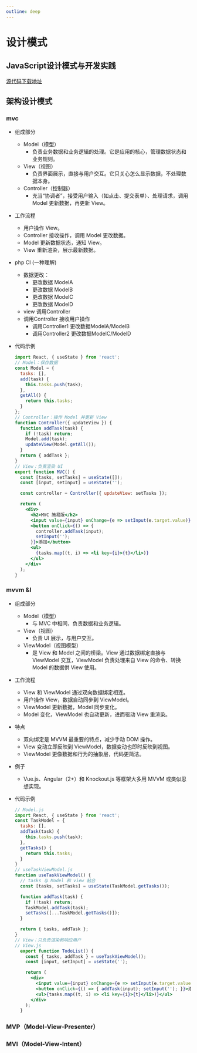 ```yaml
---
outline: deep
---
```

# 设计模式
## JavaScript设计模式与开发实践
[源代码下载地址](https://www.ituring.com.cn/book/1632)
<script setup>
/*
@include: @/front-end/DesignPatterns/md/1、单例模式.md
@include: @/front-end/DesignPatterns/md/2、策略模式.md
@include: @/front-end/DesignPatterns/md/3、代理模式.md
@include: @/front-end/DesignPatterns/md/4、迭代器模式.md
@include: @/front-end/DesignPatterns/md/5、订阅发布者模式.md
@include: @/front-end/DesignPatterns/md/6、命令模式.md
@include: @/front-end/DesignPatterns/md/7、组合模式.md
@include: @/front-end/DesignPatterns/md/8、模板方法模式.md
@include: @/front-end/DesignPatterns/md/9、享元模式.md
@include: @/front-end/DesignPatterns/md/10、职责链模式.md
@include: @/front-end/DesignPatterns/md/11、中介者模式.md
@include: @/front-end/DesignPatterns/md/12、装饰者模式.md
@include: @/front-end/DesignPatterns/md/13、状态模式.md
@include: @/front-end/DesignPatterns/md/14、适配器模式.md
*/
import { data as posts } from './index.data.mts'
console.log(posts)
import Content from '@/components/Content.vue'
</script>
<Content :posts="posts" />

## 架构设计模式
### mvc
- 组成部分
  - Model（模型）
    - 负责业务数据和业务逻辑的处理。它是应用的核心，管理数据状态和业务规则。
  - View（视图）
    - 负责界面展示，直接与用户交互。它只关心怎么显示数据，不处理数据本身。
  - Controller（控制器）
    - 充当“协调者”，接受用户输入（如点击、提交表单）、处理请求，调用 Model 更新数据，再更新 View。

- 工作流程
  - 用户操作 View。
  - Controller 接收操作，调用 Model 更改数据。
  - Model 更新数据状态，通知 View。
  - View 重新渲染，展示最新数据。

- php CI (一种理解)
  - 数据更改：
    - 更改数据 ModelA
    - 更改数据 ModelB
    - 更改数据 ModelC
    - 更改数据 ModelD
  - view 调用Controller
  - 调用Controller 接收用户操作
    - 调用Controller1 更改数据ModelA/ModelB
    - 调用Controller2 更改数据ModelC/ModelD

- 代码示例
  ```jsx
  import React, { useState } from 'react';
  // Model：保存数据
  const Model = {
    tasks: [],
    add(task) {
      this.tasks.push(task);
    },
    getAll() {
      return this.tasks;
    }
  };
  // Controller：操作 Model 并更新 View
  function Controller({ updateView }) {
    function addTask(task) {
      if (!task) return;
      Model.add(task);
      updateView(Model.getAll());
    }
    return { addTask };
  }
  // View：负责渲染 UI
  export function MVC() {
    const [tasks, setTasks] = useState([]);
    const [input, setInput] = useState('');

    const controller = Controller({ updateView: setTasks });

    return (
      <div>
        <h2>MVC 简易版</h2>
        <input value={input} onChange={e => setInput(e.target.value)} />
        <button onClick={() => {
          controller.addTask(input);
          setInput('');
        }}>添加</button>
        <ul>
          {tasks.map((t, i) => <li key={i}>{t}</li>)}
        </ul>
      </div>
    );
  }
  ```

### mvvm  &I
- 组成部分
  - Model（模型）
    - 与 MVC 中相同，负责数据和业务逻辑。
  - View（视图）
    - 负责 UI 展示，与用户交互。
  - ViewModel（视图模型）
    - 是 View 和 Model 之间的桥梁。View 通过数据绑定直接与 ViewModel 交互，ViewModel 负责处理来自 View 的命令、转换 Model 的数据供 View 使用。

- 工作流程
  - View 和 ViewModel 通过双向数据绑定相连。
  - 用户操作 View，数据自动同步到 ViewModel。
  - ViewModel 更新数据，Model 同步变化。
  - Model 变化，ViewModel 也自动更新，进而驱动 View 重渲染。

- 特点
  - 双向绑定是 MVVM 最重要的特点，减少手动 DOM 操作。
  - View 变动立即反映到 ViewModel，数据变动也即时反映到视图。
  - ViewModel 更像数据和行为的抽象层，代码更简洁。

- 例子
  - Vue.js、Angular（2+）和 Knockout.js 等框架大多用 MVVM 或类似思想实现。

- 代码示例
  ```jsx
  // Model.js
  import React, { useState } from 'react';
  const TaskModel = {
    tasks: [],
    addTask(task) {
      this.tasks.push(task);
    },
    getTasks() {
      return this.tasks;
    }
  }
  // useTaskViewModel.js
  function useTaskViewModel() {
    // tasks 与 Model 和 view 粘合
    const [tasks, setTasks] = useState(TaskModel.getTasks());

    function addTask(task) {
      if (!task) return;
      TaskModel.addTask(task);
      setTasks([...TaskModel.getTasks()]);
    }

    return { tasks, addTask };
  }
  // View：只负责渲染和响应用户
  // View.js
    export function TodoList() {
      const { tasks, addTask } = useTaskViewModel();
      const [input, setInput] = useState('');

      return (
        <div>
          <input value={input} onChange={e => setInput(e.target.value)} />
          <button onClick={() => { addTask(input); setInput(''); }}>添加</button>
          <ul>{tasks.map((t, i) => <li key={i}>{t}</li>)}</ul>
        </div>
      );
    }
  ```
### MVP（Model-View-Presenter）
### MVI（Model-View-Intent）
